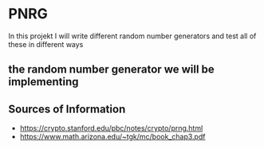 # PNRG

In this projekt I will write different random number generators and test all of these in different ways
## the random number generator we will be implementing


## Sources of Information
- https://crypto.stanford.edu/pbc/notes/crypto/prng.html
- https://www.math.arizona.edu/~tgk/mc/book_chap3.pdf
